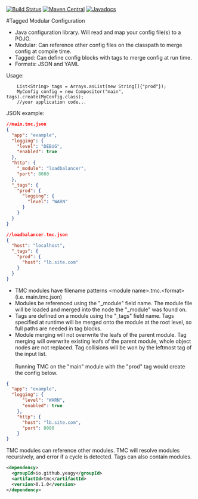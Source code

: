 [![Build Status](https://travis-ci.org/yeagy/tmc.svg?branch=master)](https://travis-ci.org/yeagy/tmc)
[![Maven Central](https://maven-badges.herokuapp.com/maven-central/io.github.yeagy/tmc/badge.svg)](https://maven-badges.herokuapp.com/maven-central/io.github.yeagy/tmc)
[![Javadocs](http://javadoc-badge.appspot.com/io.github.yeagy/tmc.svg?label=javadocs)](http://javadoc-badge.appspot.com/io.github.yeagy/tmc)

#Tagged Modular Configuration
* Java configuration library. Will read and map your config file(s) to a POJO.
* Modular: Can reference other config files on the classpath to merge config at compile time.
* Tagged: Can define config blocks with tags to merge config at run time.
* Formats: JSON and YAML

Usage:
```
    List<String> tags = Arrays.asList(new String[]{"prod"});
    MyConfig config = new Compositor("main", tags).create(MyConfig.class);
    //your application code...
```

JSON example:
```json
//main.tmc.json
{
  "app": "example",
  "logging": {
    "level": "DEBUG",
    "enabled": true
  },
  "http": {
    "_module": "loadbalancer",
    "port": 8080
  },
  "_tags": {
    "prod": {
      "logging": {
        "level": "WARN"
      }
    }
  }
}
```
```json
//loadbalancer.tmc.json
{
  "host": "localhost",
  "_tags": {
    "prod": {
      "host": "lb.site.com"
    }
  }
}
```
* TMC modules have filename patterns \<module name\>.tmc.\<format\> (i.e. main.tmc.json)
* Modules be referenced using the "_module" field name. The module file will be loaded and merged into the node the "_module" was found on.
* Tags are defined on a module using the "_tags" field name. Tags specified at runtime will be merged onto the module at the root level, so full paths are needed in tag blocks.
* Module merging will not overwrite the leafs of the parent module. Tag merging will overwrite existing leafs of the parent module, whole object nodes are not replaced. Tag collisions will be won by the leftmost tag of the input list.
<br><br>
Running TMC on the "main" module with the "prod" tag would create the config below.
```json
{
  "app": "example",
  "logging": {
      "level": "WARN",
      "enabled": true
    },
    "http": {
      "host": "lb.site.com",
      "port": 8080
    }
}
```
TMC modules can reference other modules. TMC will resolve modules recursively, and error if a cycle is detected. Tags can also contain modules.
```xml
<dependency>
  <groupId>io.github.yeagy</groupId>
  <artifactId>tmc</artifactId>
  <version>0.1.0</version>
</dependency>
```